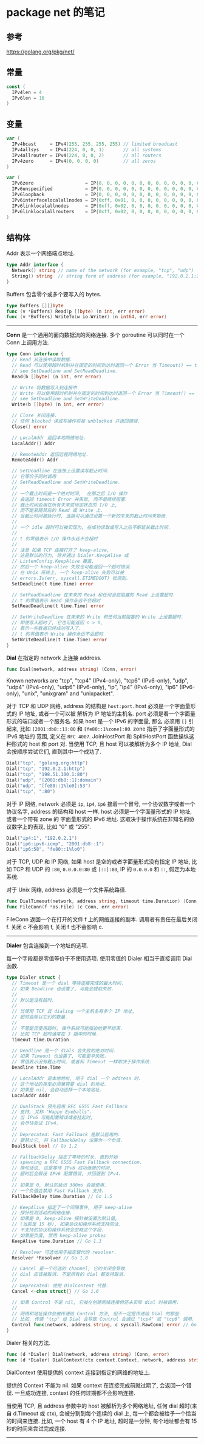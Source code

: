 # package net 的笔记

## 参考

https://golang.org/pkg/net/

## 常量

```go
const (
  IPv4len = 4
  IPv6len = 16
)
```

## 变量

```go
var (
  IPv4bcast     = IPv4(255, 255, 255, 255) // limited broadcast
  IPv4allsys    = IPv4(224, 0, 0, 1)       // all systems
  IPv4allrouter = IPv4(224, 0, 0, 2)       // all routers
  IPv4zero      = IPv4(0, 0, 0, 0)         // all zeros
)

var (
  IPv6zero                   = IP{0, 0, 0, 0, 0, 0, 0, 0, 0, 0, 0, 0, 0, 0, 0, 0}
  IPv6unspecified            = IP{0, 0, 0, 0, 0, 0, 0, 0, 0, 0, 0, 0, 0, 0, 0, 0}
  IPv6loopback               = IP{0, 0, 0, 0, 0, 0, 0, 0, 0, 0, 0, 0, 0, 0, 0, 1}
  IPv6interfacelocalallnodes = IP{0xff, 0x01, 0, 0, 0, 0, 0, 0, 0, 0, 0, 0, 0, 0, 0, 0x01}
  IPv6linklocalallnodes      = IP{0xff, 0x02, 0, 0, 0, 0, 0, 0, 0, 0, 0, 0, 0, 0, 0, 0x01}
  IPv6linklocalallrouters    = IP{0xff, 0x02, 0, 0, 0, 0, 0, 0, 0, 0, 0, 0, 0, 0, 0, 0x02}
)
```

## 结构体

Addr 表示一个网络端点地址.

```go
type Addr interface {
  Network() string // name of the network (for example, "tcp", "udp")
  String() string  // string form of address (for example, "192.0.2.1:25", "[2001:db8::1]:80")
}
```

Buffers 包含零个或多个要写入的 bytes.

```go
type Buffers [][]byte
func (v *Buffers) Read(p []byte) (n int, err error)
func (v *Buffers) WriteTo(w io.Writer) (n int64, err error)
```

---

**Conn** 是一个通用的面向数据流的网络连接.
多个 goroutine 可以同时在一个 Conn 上调用方法.

```go
type Conn interface {
  // Read 从连接中读取数据.
  // Read 可以使用超时机制并在固定的时间到达时返回一个 Error 当 Timeout() == true
  // see SetDeadline and SetReadDeadline.
  Read(b []byte) (n int, err error)

  // Write 将数据写入到连接中.
  // Write 可以使用超时机制并在固定的时间到达时返回一个 Error 当 Timeout() == true
  // see SetDeadline and SetWriteDeadline.
  Write(b []byte) (n int, err error)

  // Close 关闭连接.
  // 任何 blocked 读或写操作将被 unblocked 并返回错误.
  Close() error

  // LocalAddr 返回本地网络地址.
  LocalAddr() Addr

  // RemoteAddr 返回远程网络地址.
  RemoteAddr() Addr

  // SetDeadline 在连接上设置读写截止时间.
  // 它等价于同时调用
  // SetReadDeadline and SetWriteDeadline.
  //
  // 一个截止时间是一个绝对时间,  在那之后 I/O 操作
  // 会返回 timeout Error 并失败, 而不是继续阻塞.
  // 截止时间会用在所有未来或待定状态的 I/O 上,
  // 而不是紧随其后的 Read 或 Write 上.
  // 当截止时间被执行时, 连接可以通过设置一个新的未来的截止时间来拒绝.
  //
  // 一个 idle 超时可以被实现为, 在成功读取或写入之后不断延长截止时间.
  //
  // t 的零值表示 I/O 操作永远不会超时
  //
  // 注意 如果 TCP 连接打开了 keep-alive,
  // 这是默认的行为, 除非通过 Dialer.KeepAlive 或
  // ListenConfig.KeepAlive 覆盖,
  // 然后一个 keep-alive 失败也可能返回一个超时错误.
  // 在 Unix 系统上, 一个 keep-alive 失败可以被
  // errors.Is(err, syscall.ETIMEDOUT) 检测到.
  SetDeadline(t time.Time) error

  // SetReadDeadline 在未来的 Read 和任何当前阻塞的 Read 上设置超时.
  // t 的零值表示 Read 操作永远不会超时
  SetReadDeadline(t time.Time) error

  // SetWriteDeadline 在未来的 Write 和任何当前阻塞的 Write 上设置超时.
  // 即使写入超时了, 它也可能返回 n > 0,
  // 表示一些数据已经成功写入了.
  // t 的零值表示 Write 操作永远不会超时
  SetWriteDeadline(t time.Time) error
}
```

**Dial** 在指定的 network 上连接 address.

```go
func Dial(network, address string) (Conn, error)
```

Known networks are "tcp", "tcp4" (IPv4-only), "tcp6" (IPv6-only), "udp", "udp4" (IPv4-only), "udp6" (IPv6-only), "ip", "ip4" (IPv4-only), "ip6" (IPv6-only), "unix", "unixgram" and "unixpacket".

对于 TCP 和 UDP 网络, address 的结构是 `host:port`. host 必须是一个字面量形式的 IP 地址, 或者一个可以被
解析为 IP 地址的主机名. port 必须是看一个字面量形式的端口或者一个服务名. 如果 host 是一个 IPv6 的字面量, 那么
必须用 `[]` 引起来, 比如 `[2001:db8::1]:80` 和 `[fe80::1%zone]:80`. zone 指示了字面量形式的 IPv6 地址的
范围, 定义在 `RFC 4007`. JoinHostPort 和 SplitHostPort 函数操纵这种形式的 host 和 port 对. 当使用 TCP,
且 host 可以被解析为多个 IP 地址, Dial 会按顺序尝试它们, 直到其中一个成功了.

```go
Dial("tcp", "golang.org:http")
Dial("tcp", "192.0.2.1:http")
Dial("tcp", "198.51.100.1:80")
Dial("udp", "[2001:db8::1]:domain")
Dial("udp", "[fe80::1%lo0]:53")
Dial("tcp", ":80")
```

对于 IP 网络, network 必须是 `ip`, `ip4`, `ip6` 接着一个冒号, 一个协议数字或者一个协议名字,
address 的结构和 host 一样. host 必须是一个字面量形式的 IP 地址, 或者一个带有 zone 的
字面量形式的 IPv6 地址. 这取决于操作系统在非知名的协议数字上的表现, 比如 "0" 或 "255".

```go
Dial("ip4:1", "192.0.2.1")
Dial("ip6:ipv6-icmp", "2001:db8::1")
Dial("ip6:58", "fe80::1%lo0")
```

对于 TCP, UDP 和 IP 网络, 如果 host 是空的或者字面量形式没有指定 IP 地址, 比如 TCP 和 UDP 的
`:80`, `0.0.0.0:80` 或 `[::]:80`, IP 的 `0.0.0.0` 和 `::`, 假定为本地系统.

对于 Unix 网络, address 必须是一个文件系统路径.

```go
func DialTimeout(network, address string, timeout time.Duration) (Conn, error)
func FileConn(f *os.File) (c Conn, err error)
```

FileConn 返回一个在打开的文件 f 上的网络连接的副本. 调用者有责任在最后关闭 f.
关闭 c 不会影响 f, 关闭 f 也不会影响 c.

---

**Dialer** 包含连接到一个地址的选项.

每一个字段都是零值等价于不使用选项. 使用零值的 Dialer 相当于直接调用 Dial 函数.

```go
type Dialer struct {
  // Timeout 是一个 dial 等待连接完成的最大时间.
  // 如果 Deadline 也设置了, 可能会提前失败.
  //
  // 默认是没有超时.
  //
  // 当使用 TCP 且 dialing 一个主机名有多个 IP 地址,
  // 超时会除以它们的数量.
  //
  // 不管是否使用超时, 操作系统可能强迫他更早结束.
  // 比如 TCP 超时通常在 3 跟中的时候.
  Timeout time.Duration

  // Deadline 是一个 dials 会失败的绝对时间.
  // 如果 Timeout 也设置了, 可能更早失败.
  // 零值表示没有截止时间, 或者和 Timeout 一样取决于操作系统.
  Deadline time.Time

  // LocalAddr 是本地地址, 用于 dial 一个 address 时.
  // 这个地址的类型必须兼容要 dial 的地址.
  // 如果是 nil, 会自动选择一个本地地址.
  LocalAddr Addr

  // DualStack 预先启用 RFC 6555 Fast Fallback
  // 支持, 又称 "Happy Eyeballs".
  // 当 IPv6 可能配置错误或者挂起时,
  // 会尽快尝试 IPv4.
  //
  // Deprecated: Fast Fallback 是默认启用的.
  // 要禁止它, 将 FallbackDelay 设置为一个负值.
  DualStack bool // Go 1.2

  // FallbackDelay 指定了等待的时长, 直到开始
  // spawning a RFC 6555 Fast Fallback connection.
  // 换句话说, 这是等待 IPv6 成功连接的时间,
  // 超时后会假设 IPv6 配置错误, 并回退到 IPv4.
  //
  // 如果是 0, 默认的延迟 300ms 会被使用.
  // 一个负值会禁用 Fast Fallback 支持.
  FallbackDelay time.Duration // Go 1.5

  // KeepAlive 指定了一个间隔事件, 用于 keep-alive
  // 探针检测活动的网络连接.
  // 如果是 0, keep-alive 探针被设置为默认值,
  // (当前是 15 秒), 如果协议和操作系统支持的话.
  // 不支持的协议和操作系统会忽略这个字段.
  // 如果是负值, 禁用 keep-alive probes
  KeepAlive time.Duration // Go 1.3

  // Resolver 可选地用于指定替代的 resolver.
  Resolver *Resolver // Go 1.8

  // Cancel 是一个可选的 channel, 它的关闭会导致
  // dial 应该被取消. 不是所有的 dial 都支持取消.
  //
  // Deprecated: 使用 DialContext 代替.
  Cancel <-chan struct{} // Go 1.6

  // 如果 Control 不是 nil, 它被在创建网络连接但还未实际 dial 时被调用.
  //
  // 网络和地址操作会被传递给 Control 方法, 但不一定是传递给 Dial 的那些.
  // 比如, 传递 "tcp" 给 Dial 会导致 Control 会通过 "tcp4" 或 "tcp6" 调用.
  Control func(network, address string, c syscall.RawConn) error // Go 1.11
}
```

Dialer 相关的方法.

```go
func (d *Dialer) Dial(network, address string) (Conn, error)
func (d *Dialer) DialContext(ctx context.Context, network, address string) (Conn, error)
```

DialContext 使用提供的 context 连接到指定的网络的地址上.

提供的 Context 不能为 nil. 如果 context 在连接完成前就过期了, 会返回一个错误.
一旦成功连接, context 的任何过期都不会影响连接.

当使用 TCP, 且 address 参数中的 host 被解析为多个网络地址, 任何 dial 超时(来自 d.Timeout 或 ctx),
会被分割到每个连续的 dial 上, 每一个都会被给予一个恰当的时间来连接. 比如, 一个 host 有 4 个 IP 地址,
超时是一分钟, 每个地址都会有 15 秒的时间来尝试完成连接.

---
